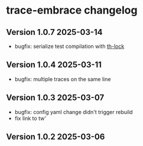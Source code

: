 # trace-embrace changelog

## Version 1.0.7 2025-03-14
  * bugfix: serialize test compilation with [th-lock](https://hackage.haskell.org/package/th-lock)

## Version 1.0.4 2025-03-11
  * bugfix: multiple traces on the same line

## Version 1.0.3 2025-03-07
  * bugfix: config yaml change didn't trigger rebuild
  * fix link to tw\'

## Version 1.0.2 2025-03-06
